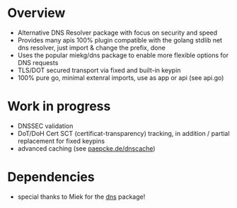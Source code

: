 # Overview 

- Alternative DNS Resolver package with focus on security and speed
- Provides many apis 100% plugin compatible with the golang stdlib net dns resolver, just import & change the prefix, done
- Uses the popular miekg/dns package to enable more flexible options for DNS requests
- TLS/DOT secured transport via fixed and built-in keypin 
- 100% pure go, minimal extenral imports, use as app or api (see api.go)

# Work in progress
- DNSSEC validation 
- DoT/DoH Cert SCT (certificat-transparency) tracking, in addition / partial replacement for fixed keypins
- advanced caching (see [paepcke.de/dnscache](https://paepcke.de/dnscache))

# Dependencies
- special thanks to Miek for the [dns](https://github.com/miekg/dns) package! 

